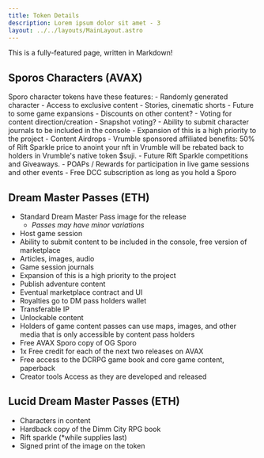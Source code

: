 ```yaml
---
title: Token Details
description: Lorem ipsum dolor sit amet - 3
layout: ../../layouts/MainLayout.astro
---
```


This is a fully-featured page, written in Markdown!

## Sporos Characters (AVAX)

Sporo character tokens have these features:
    - Randomly generated character
    - Access to exclusive content
    - Stories, cinematic shorts
    - Future to some game expansions
    - Discounts on other content?
    - Voting for content direction/creation
    - Snapshot voting?
    - Ability to submit character journals to be included in the console
    - Expansion of this is a high priority to the project
    - Content Airdrops
    - Vrumble sponsored affiliated benefits: 50% of Rift Sparkle price to anoint your nft in Vrumble will be rebated back to holders in Vrumble's native token $suji.
    - Future Rift Sparkle competitions and Giveaways.
    - POAPs / Rewards for participation in live game sessions and other events
    - Free DCC subscription as long as you hold a Sporo

## Dream Master Passes (ETH)

- Standard Dream Master Pass image for the release
    - *Passes may have minor variations*
- Host game session
- Ability to submit content to be included in the console, free version of marketplace
- Articles, images, audio
- Game session journals
- Expansion of this is a high priority to the project
- Publish adventure content
- Eventual marketplace contract and UI
- Royalties go to DM pass holders wallet
- Transferable IP
- Unlockable content
- Holders of game content passes can use maps, images, and other media that is only accessible by content pass holders
- Free AVAX Sporo copy of OG Sporo
- 1x Free credit for each of the next two releases on AVAX
- Free access to the DCRPG game book and core game content, paperback
- Creator tools Access as they are developed and released

## Lucid Dream Master Passes (ETH)

- Characters in content
- Hardback copy of the Dimm City RPG book
- Rift sparkle (*while supplies last)
- Signed print of the image on the token
